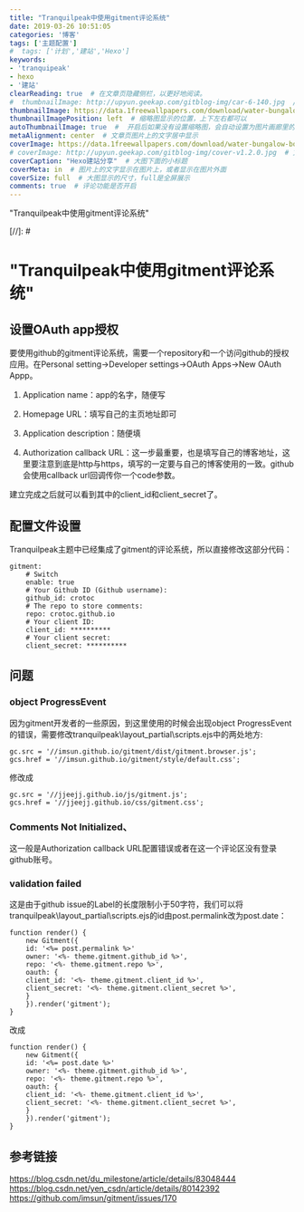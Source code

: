 ```yaml
---
title: "Tranquilpeak中使用gitment评论系统"
date: 2019-03-26 10:51:05
categories: '博客'
tags: ['主题配置']	
#  tags: ['计划','建站','Hexo']
keywords:
- 'tranquipeak'
- hexo
- '建站'
clearReading: true  # 在文章页隐藏侧栏，以更好地阅读。
#  thumbnailImage: http://upyun.geekap.com/gitblog-img/car-6-140.jpg  //首页文章列表显示的缩略图
thumbnailImage: https://data.1freewallpapers.com/download/water-bungalow-bora-bora-st-regis.jpg   # 首页文章列表显示的缩略图	
thumbnailImagePosition: left  # 缩略图显示的位置，上下左右都可以
autoThumbnailImage: true  #  开启后如果没有设置缩略图，会自动设置为图片画廊里的第一张，或者其他文章的图。
metaAlignment: center  # 文章页图片上的文字居中显示
coverImage: https://data.1freewallpapers.com/download/water-bungalow-bora-bora-st-regis.jpg  # 文章页最上面的那个大图
# coverImage: http://upyun.geekap.com/gitblog-img/cover-v1.2.0.jpg  # 文章页最上面的那个大图
coverCaption: "Hexo建站分享"  # 大图下面的小标题
coverMeta: in  # 图片上的文字显示在图片上，或者显示在图片外面
coverSize: full  # 大图显示的尺寸，full是全屏展示
comments: true  # 评论功能是否开启
---
```



"Tranquilpeak中使用gitment评论系统"
<!-- excerpt -->

[//]: # <!-- more -->

# "Tranquilpeak中使用gitment评论系统"

<!-- toc -->

## 设置OAuth app授权

要使用github的gitment评论系统，需要一个repository和一个访问github的授权应用。在Personal setting->Developer settings->OAuth Apps->New OAuth Appp。

1. Application name：app的名字，随便写

2. Homepage URL：填写自己的主页地址即可

3. Application description：随便填

4. Authorization callback URL：这一步最重要，也是填写自己的博客地址，这里要注意到底是http与https，填写的一定要与自己的博客使用的一致。github会使用callback url回调传你一个code参数。

建立完成之后就可以看到其中的client_id和client_secret了。

## 配置文件设置

Tranquilpeak主题中已经集成了gitment的评论系统，所以直接修改这部分代码：

	gitment:
		# Switch
		enable: true
		# Your Github ID (Github username):
		github_id: crotoc
		# The repo to store comments:
		repo: crotoc.github.io
		# Your client ID:
		client_id: **********
		# Your client secret:
		client_secret: **********


## 问题

### object ProgressEvent

因为gitment开发者的一些原因，到这里使用的时候会出现object ProgressEvent的错误，需要修改tranquilpeak\layout\_partial\scripts.ejs中的两处地方:

	gc.src = '//imsun.github.io/gitment/dist/gitment.browser.js';
	gcs.href = '//imsun.github.io/gitment/style/default.css';

修改成

	gc.src = '//jjeejj.github.io/js/gitment.js';
	gcs.href = '//jjeejj.github.io/css/gitment.css';
	
### Comments Not Initialized、

这一般是Authorization callback URL配置错误或者在这一个评论区没有登录github账号。

### validation failed

这是由于github issue的Label的长度限制小于50字符，我们可以将tranquilpeak\layout\_partial\scripts.ejs的id由post.permalink改为post.date：

	function render() {
		new Gitment({
		id: '<%= post.permalink %>'
		owner: '<%- theme.gitment.github_id %>',
		repo: '<%- theme.gitment.repo %>',
		oauth: {
		client_id: '<%- theme.gitment.client_id %>',
		client_secret: '<%- theme.gitment.client_secret %>',
		}
		}).render('gitment');
	}

改成

	function render() {
		new Gitment({
		id: '<%= post.date %>'
		owner: '<%- theme.gitment.github_id %>',
		repo: '<%- theme.gitment.repo %>',
		oauth: {
		client_id: '<%- theme.gitment.client_id %>',
		client_secret: '<%- theme.gitment.client_secret %>',
		}
		}).render('gitment');
	}



## 参考链接

https://blog.csdn.net/du_milestone/article/details/83048444
https://blog.csdn.net/yen_csdn/article/details/80142392
https://github.com/imsun/gitment/issues/170
